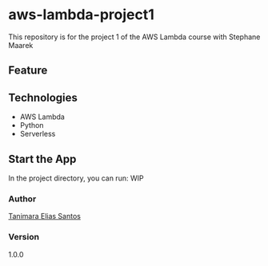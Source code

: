 # aws-lambda-project1

 This repository is for the project 1 of the AWS Lambda course with Stephane Maarek

## Feature



 ## Technologies

- AWS Lambda
- Python
- Serverless

## Start the App

In the project directory, you can run:
WIP

### Author

[Tanimara Elias Santos](https://github.com/anthropovixen)

### Version

1.0.0
